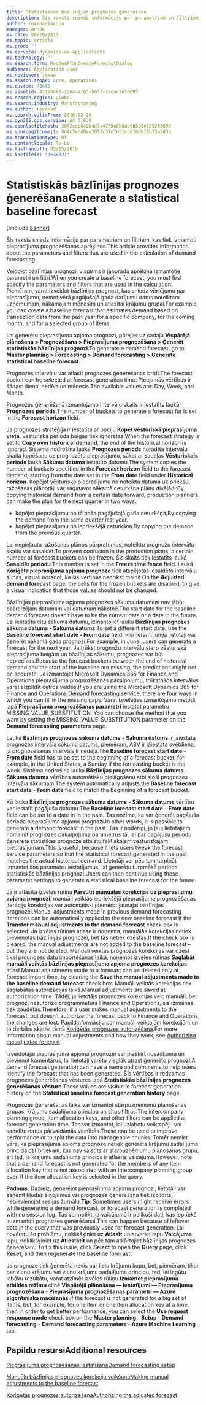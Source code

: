 ```yaml
---
title: Statistiskās bāzlīnijas prognozes ģenerēšana
description: Šis raksts sniedz informāciju par parametriem un filtriem, kas tiek izmantoti pieprasījuma prognozēšanas aprēķinos.
author: roxanadiaconu
manager: AnnBe
ms.date: 06/20/2017
ms.topic: article
ms.prod: ''
ms.service: dynamics-ax-applications
ms.technology: ''
ms.search.form: ReqDemPlanCreateForecastDialog
audience: Application User
ms.reviewer: josaw
ms.search.scope: Core, Operations
ms.custom: 72683
ms.assetid: 42190463-2a64-4f63-b653-10cac3df0692
ms.search.region: global
ms.search.industry: Manufacturing
ms.author: roxanad
ms.search.validFrom: 2016-02-28
ms.dyn365.ops.version: AX 7.0.0
ms.openlocfilehash: 30f2ccb8c0b4d7c4755e0b8dc66539e165265090
ms.sourcegitcommit: 9d4c7edd0ae2053c37c7d81cdd180b16bf3a9d3b
ms.translationtype: HT
ms.contentlocale: lv-LV
ms.lasthandoff: 05/15/2019
ms.locfileid: "1546321"
---
```

# <a name="generate-a-statistical-baseline-forecast"></a><span data-ttu-id="73af5-103">Statistiskās bāzlīnijas prognozes ģenerēšana</span><span class="sxs-lookup"><span data-stu-id="73af5-103">Generate a statistical baseline forecast</span></span>

[!include [banner](../includes/banner.md)]

<span data-ttu-id="73af5-104">Šis raksts sniedz informāciju par parametriem un filtriem, kas tiek izmantoti pieprasījuma prognozēšanas aprēķinos.</span><span class="sxs-lookup"><span data-stu-id="73af5-104">This article provides information about the parameters and filters that are used in the calculation of demand forecasting.</span></span> 

<span data-ttu-id="73af5-105">Veidojot bāzlīnijas prognozi, vispirms ir jānorāda aprēķinā izmantotie parametri un filtri.</span><span class="sxs-lookup"><span data-stu-id="73af5-105">When you create a baseline forecast, you must first specify the parameters and filters that are used in the calculation.</span></span> <span data-ttu-id="73af5-106">Piemēram, varat izveidot bāzlīnijas prognozi, kas sniedz vērtējumu par pieprasījumu, ņemot vērā pagājušajā gada darījumu datus noteiktam uzņēmumam, nākamajam mēnesim un atlasītai krājumu grupai.</span><span class="sxs-lookup"><span data-stu-id="73af5-106">For example, you can create a baseline forecast that estimates demand based on transaction data from the past year for a specific company, for the coming month, and for a selected group of items.</span></span> 

<span data-ttu-id="73af5-107">Lai ģenerētu pieprasījuma apjoma prognozi, pārejiet uz sadaļu **Vispārējā plānošana &gt; Prognozēšana &gt; Pieprasījuma prognozēšana &gt; Ģenerēt statistiskās bāzlīnijas prognozi**.</span><span class="sxs-lookup"><span data-stu-id="73af5-107">To generate a demand forecast, go to **Master planning &gt; Forecasting &gt; Demand forecasting &gt; Generate statistical baseline forecast**.</span></span> 

<span data-ttu-id="73af5-108">Prognozes intervālu var atlasīt prognozes ģenerēšanas brīdī.</span><span class="sxs-lookup"><span data-stu-id="73af5-108">The forecast bucket can be selected at forecast generation time.</span></span> <span data-ttu-id="73af5-109">Pieejamās vērtības ir šādas: diena, nedēļa un mēnesis.</span><span class="sxs-lookup"><span data-stu-id="73af5-109">The available values are: Day, Week, and Month.</span></span> 

<span data-ttu-id="73af5-110">Prognozes ģenerēšanā izmantojamo intervālu skaits ir iestatīts laukā **Prognozes periods**.</span><span class="sxs-lookup"><span data-stu-id="73af5-110">The number of buckets to generate a forecast for is set in the **Forecast horizon** field.</span></span> 

<span data-ttu-id="73af5-111">Ja prognozes stratēģija ir iestatīta ar opciju **Kopēt vēsturiskā pieprasījuma vietā**, vēsturiskā perioda beigas tiek ignorētas.</span><span class="sxs-lookup"><span data-stu-id="73af5-111">When the forecast strategy is set to **Copy over historical demand**, the end of the historical horizon is ignored.</span></span> <span data-ttu-id="73af5-112">Sistēma nodrošina laukā **Prognozes periods** norādītā intervālu skaita kopēšanu uz prognozēto pieprasījumu, sākot ar sadaļas **Vēsturiskais periods** laukā **Sākuma datuma** iestatīto datumu.</span><span class="sxs-lookup"><span data-stu-id="73af5-112">The system copies the number of buckets specified in the **Forecast horizon** field to the forecast demand, starting from the date set in the **From date** field under **Historical horizon**.</span></span> <span data-ttu-id="73af5-113">Kopējot vēsturisko pieprasījumu no noteikta datuma uz priekšu, ražošanas plānotāji var sagatavot nākamā ceturkšņa plānu divējādi:</span><span class="sxs-lookup"><span data-stu-id="73af5-113">By copying historical demand from a certain date forward, production planners can make the plan for the next quarter in two ways:</span></span>

-   <span data-ttu-id="73af5-114">kopējot pieprasījumu no tā paša pagājušajā gada ceturkšņa;</span><span class="sxs-lookup"><span data-stu-id="73af5-114">By copying the demand from the same quarter last year.</span></span>
-   <span data-ttu-id="73af5-115">kopējot pieprasījumu no iepriekšējā ceturkšņa.</span><span class="sxs-lookup"><span data-stu-id="73af5-115">By copying the demand from the previous quarter.</span></span>

<span data-ttu-id="73af5-116">Lai nepieļautu ražošanas plānos pārpratumus, noteiktu prognožu intervālu skaitu var sasaldēt.</span><span class="sxs-lookup"><span data-stu-id="73af5-116">To prevent confusion in the production plans, a certain number of forecast buckets can be frozen.</span></span> <span data-ttu-id="73af5-117">Šis skaits tiek iestatīts laukā **Sasaldēt periodu**.</span><span class="sxs-lookup"><span data-stu-id="73af5-117">This number is set in the **Freeze time fence** field.</span></span> <span data-ttu-id="73af5-118">Laukā **Koriģēta pieprasījuma apjoma prognoze** tiek atspējotas iesaldēto intervālu šūnas, vizuāli norādot, ka šīs vērtības nedrīkst mainīt.</span><span class="sxs-lookup"><span data-stu-id="73af5-118">On the **Adjusted demand forecast** page, the cells for the frozen buckets are disabled, to give a visual indication that those values should not be changed.</span></span> 

<span data-ttu-id="73af5-119">Bāzlīnijas pieprasījuma apjoma prognozes sākuma datumam nav jābūt pašreizējam datumam vai datumam nākotnē.</span><span class="sxs-lookup"><span data-stu-id="73af5-119">The start date for the baseline demand forecast doesn’t have to be the current date or a date in the future.</span></span> <span data-ttu-id="73af5-120">Lai iestatītu citu sākuma datumu, izmantojiet lauku **Bāzlīnijas prognozes sākuma datums - Sākuma datums**.</span><span class="sxs-lookup"><span data-stu-id="73af5-120">To set a different start date, use the **Baseline forecast start date - From date** field.</span></span> <span data-ttu-id="73af5-121">Piemēram, jūnijā lietotāji var ģenerēt nākamā gada prognozi.</span><span class="sxs-lookup"><span data-stu-id="73af5-121">For example, in June, users can generate a forecast for the next year.</span></span> <span data-ttu-id="73af5-122">Ja trūkst prognožu intervālu starp vēsturiskā pieprasījuma beigām un bāzlīnijas sākumu, prognozes var būt neprecīzas.</span><span class="sxs-lookup"><span data-stu-id="73af5-122">Because the forecast buckets between the end of historical demand and the start of the baseline are missing, the predictions might not be accurate.</span></span> <span data-ttu-id="73af5-123">Ja izmantojat Microsoft Dynamics 365 for Finance and Operations pieprasījuma prognozēšanas pakalpojumu, trūkstošos intervālus varat aizpildīt četros veidos.</span><span class="sxs-lookup"><span data-stu-id="73af5-123">If you are using the Microsoft Dynamics 365 for Finance and Operations Demand forecasting service, there are four ways in which you can fill in the missing gaps.</span></span> <span data-ttu-id="73af5-124">Varat izvēlēties izmantojamo metodi, lapā **Pieprasījuma prognozēšanas parametri** iestatot parametru MISSING\_VALUE\_SUBSTITUTION .</span><span class="sxs-lookup"><span data-stu-id="73af5-124">You can choose the method that you want by setting the MISSING\_VALUE\_SUBSTITUTION parameter on the **Demand forecasting parameters** page.</span></span> 

<span data-ttu-id="73af5-125">Laukā **Bāzlīnijas prognozes sākuma datums** - **Sākuma datums** ir jāiestata prognozes intervāla sākuma datums, piemēram, ASV ir jāiestata svētdiena, ja prognozēšanas intervāls ir nedēļa.</span><span class="sxs-lookup"><span data-stu-id="73af5-125">The **Baseline forecast start date** - **From date** field has to be set to the beginning of a forecast bucket, for example, in the United States, a Sunday if the forecasting bucket is the week.</span></span> <span data-ttu-id="73af5-126">Sistēma nodrošina lauka **Bāzlīnijas prognozes sākuma datums** - **Sākuma datums** vērtības automātisku pielāgošanu atbilstoši prognozes intervāla sākumam.</span><span class="sxs-lookup"><span data-stu-id="73af5-126">The system automatically adjusts the **Baseline forecast start date** - **From date** field to match the beginning of a forecast bucket.</span></span> 

<span data-ttu-id="73af5-127">Kā lauka **Bāzlīnijas prognozes sākuma datums** - **Sākuma datums** vērtību var iestatīt pagājušu datumu.</span><span class="sxs-lookup"><span data-stu-id="73af5-127">The **Baseline forecast start date** - **From date** field can be set to a date in in the past.</span></span> <span data-ttu-id="73af5-128">Tas nozīme, ka var ģenerēt pagājuša perioda pieprasījuma apjoma prognozi.</span><span class="sxs-lookup"><span data-stu-id="73af5-128">In other words, it is possible to generate a demand forecast in the past.</span></span> <span data-ttu-id="73af5-129">Tas ir noderīgi, jo ļauj lietotājiem nomainīt prognozes pakalpojuma parametrus tā, lai par pagājušu periodu ģenerēta statistikas prognoze atbilstu faktiskajam vēsturiskajam pieprasījumam.</span><span class="sxs-lookup"><span data-stu-id="73af5-129">This is useful, because it lets users tweak the forecast service parameters so that the statistical forecast generated in the past matches the actual historical demand.</span></span> <span data-ttu-id="73af5-130">Lietotāji var pēc tam turpināt izmantot šos parametru iestatījumus, lai ģenerētu turpmākā perioda statistiskās bāzlīnijas prognozi.</span><span class="sxs-lookup"><span data-stu-id="73af5-130">Users can then continue using these parameter settings to generate a statistical baseline forecast for the future.</span></span> 

<span data-ttu-id="73af5-131">Ja ir atlasīta izvēles rūtiņa **Pārsūtīt manuālās korekcijas uz pieprasījumu apjoma prognozi**, manuāli veiktās iepriekšējā pieprasījuma prognozēšanas iterāciju korekcijas var automātiski piemērot jaunajai bāzlīnijas prognozei.</span><span class="sxs-lookup"><span data-stu-id="73af5-131">Manual adjustments made in previous demand forecasting iterations can be automatically applied to the new baseline forecast if the **Transfer manual adjustments to the demand forecas**t check box is selected.</span></span> <span data-ttu-id="73af5-132">Ja izvēles rūtiņas atlase ir noņemta, manuālās korekcijas netiek pievienotas bāzlīnijas prognozei, bet tās netiek dzēstas.</span><span class="sxs-lookup"><span data-stu-id="73af5-132">If the check box is cleared, the manual adjustments are not added to the baseline forecast – but they are not deleted.</span></span> <span data-ttu-id="73af5-133">Manuāli veiktās prognozes korekcijas var dzēst tikai prognozes datu importēšanas laikā, noņemot izvēles rūtiņas **Saglabāt manuāli veiktās bāzlīnijas pieprasījuma apjoma prognozes korekcijas** atlasi.</span><span class="sxs-lookup"><span data-stu-id="73af5-133">Manual adjustments made to a forecast can be deleted only at forecast import time, by clearing the **Save the manual adjustments made to the baseline demand forecast** check box.</span></span> <span data-ttu-id="73af5-134">Manuāli veiktās korekcijas tiek saglabātas autorizācijas laikā.</span><span class="sxs-lookup"><span data-stu-id="73af5-134">Manual adjustments are saved at authorization time.</span></span> <span data-ttu-id="73af5-135">Tādēļ, ja lietotājs prognozes korekcijas veic manuāli, bet prognozi neautorizē programmatūrā Finance and Operations, šīs izmaiņas tiek zaudētas.</span><span class="sxs-lookup"><span data-stu-id="73af5-135">Therefore, if a user makes manual adjustments to the forecast, but doesn’t authorize the forecast back to Finance and Operations, the changes are lost.</span></span> <span data-ttu-id="73af5-136">Papildinformāciju par manuāli veiktajām korekcijām un to darbību skatiet tēmā [Koriģētās prognozes autorizēšana](authorize-adjusted-forecast.md).</span><span class="sxs-lookup"><span data-stu-id="73af5-136">For more information about manual adjustments and how they work, see [Authorizing the adjusted forecast](authorize-adjusted-forecast.md).</span></span> 

<span data-ttu-id="73af5-137">Izveidotajai pieprasījuma apjoma prognozei var piešķirt nosaukumu un pievienot komentārus, lai lietotāji varētu vieglāk atrast ģenerēto prognozi.</span><span class="sxs-lookup"><span data-stu-id="73af5-137">A demand forecast generation can have a name and comments to help users identify the forecast that has been generated.</span></span> <span data-ttu-id="73af5-138">Šīs vērtības ir redzamas prognozes ģenerēšanas vēstures lapā **Statistiskās bāzlīnijas prognozes ģenerēšanas vēsture**.</span><span class="sxs-lookup"><span data-stu-id="73af5-138">These values are visible in forecast generation history on the **Statistical baseline forecast generation history** page.</span></span> 

<span data-ttu-id="73af5-139">Prognozes ģenerēšanas laikā var izmantot starpuzņēmumu plānošanas grupas, krājumu sadalījuma principu un citus filtrus.</span><span class="sxs-lookup"><span data-stu-id="73af5-139">The intercompany planning group, item allocation keys, and other filters can be applied at forecast generation time.</span></span> <span data-ttu-id="73af5-140">Tos var izmantot, lai uzlabotu veiktspēju vai sadalītu datus pārvaldāmās vienībās.</span><span class="sxs-lookup"><span data-stu-id="73af5-140">These can be used to improve performance or to split the data into manageable chunks.</span></span> <span data-ttu-id="73af5-141">Tomēr ņemiet vērā, ka pieprasījuma apjoma prognoze netiek ģenerēta krājumu sadalījuma principa dalībniekam, kas nav saistīts ar starpuzņēmumu plānošanas grupu, arī tad, ja krājumu sadalījuma princips ir atlasīts vaicājumā.</span><span class="sxs-lookup"><span data-stu-id="73af5-141">However, note that a demand forecast is not generated for the members of any item allocation key that is not associated with an intercompany planning group, even if the item allocation key is selected in the query.</span></span> 

<span data-ttu-id="73af5-142">**Padoms**. Dažreiz, ģenerējot pieprasījuma apjoma prognozi, lietotāji var saņemt kļūdas ziņojumus vai prognozes ģenerēšana tiek izpildīta, nepievienojot sesijas žurnālu.</span><span class="sxs-lookup"><span data-stu-id="73af5-142">**Tip**: Sometimes users might receive errors while generating a demand forecast, or forecast generation is completed with no session log.</span></span> <span data-ttu-id="73af5-143">Tas var notikt, ja vaicājumā ir palikuši dati, kas iepriekš ir izmantoti prognozes ģenerēšanai.</span><span class="sxs-lookup"><span data-stu-id="73af5-143">This can happen because of leftover data in the query that was previously used for forecast generation.</span></span> <span data-ttu-id="73af5-144">Lai novērstu šo problēmu, noklikšķiniet uz **Atlasīt** un atveriet lapu **Vaicājums** lapu, noklikšķiniet uz **Atiestatīt** un pēc tam atkārtojiet bāzlīnijas prognozes ģenerēšanu.</span><span class="sxs-lookup"><span data-stu-id="73af5-144">To fix this issue, click **Select** to open the **Query** page, click **Reset**, and then regenerate the baseline forecast.</span></span> 

<span data-ttu-id="73af5-145">Ja prognoze tiek ģenerēta nevis par lielu krājumu kopu, bet, piemēram, tikai par vienu krājumu vai vienu krājumu sadalījuma principu, tad, lai iegūtu labāku rezultātu, varat atzīmēt izvēles rūtiņu **Izmantot pieprasījuma atbildes režīmu** cilnē **Vispārējā plānošana — Iestatījumi — Pieprasījuma prognozēšana** - **Pieprasījuma prognozēšanas parametri — Azure algoritmiskā mācīšanās**.</span><span class="sxs-lookup"><span data-stu-id="73af5-145">If the forecast is not generated for a big set of items, but, for example, for one item or one item allocation key at a time, then in order to get better performance, you can select the **Use request response mode** check box on the **Master planning - Setup - Demand forecasting** - **Demand forecasting parameters - Azure Machine Learning** tab.</span></span>

<a name="additional-resources"></a><span data-ttu-id="73af5-146">Papildu resursi</span><span class="sxs-lookup"><span data-stu-id="73af5-146">Additional resources</span></span>
--------

[<span data-ttu-id="73af5-147">Pieprasījuma prognozēšanas iestatīšana</span><span class="sxs-lookup"><span data-stu-id="73af5-147">Demand forecasting setup</span></span>](demand-forecasting-setup.md)

[<span data-ttu-id="73af5-148">Manuālu bāzlīnijas prognozes korekciju veikšana</span><span class="sxs-lookup"><span data-stu-id="73af5-148">Making manual adjustments to the baseline forecast</span></span>](manual-adjustments-baseline-forecast.md)

[<span data-ttu-id="73af5-149">Koriģētās prognozes autorizēšana</span><span class="sxs-lookup"><span data-stu-id="73af5-149">Authorizing the adjusted forecast</span></span>](authorize-adjusted-forecast.md)




